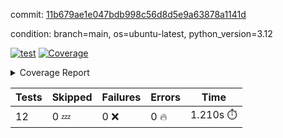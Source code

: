 commit: [11b679ae1e047bdb998c56d8d5e9a63878a1141d](https://github.com/rcmdnk/inherit-docstring/tree/11b679ae1e047bdb998c56d8d5e9a63878a1141d)

condition: branch=main, os=ubuntu-latest, python_version=3.12

[![test](https://github.com/rcmdnk/inherit-docstring/actions/workflows/test.yml/badge.svg)](https://github.com/rcmdnk/inherit-docstring/actions/runs/11812320735)
<a href="https://github.com/rcmdnk/inherit-docstring/blob/11b679ae1e047bdb998c56d8d5e9a63878a1141d/README.md"><img alt="Coverage" src="https://img.shields.io/badge/Coverage-100%25-brightgreen.svg" /></a><details><summary>Coverage Report </summary><table><tr><th>File</th><th>Stmts</th><th>Miss</th><th>Cover</th></tr><tbody><tr><td><b>TOTAL</b></td><td><b>114</b></td><td><b>0</b></td><td><b>100%</b></td></tr></tbody></table></details>

| Tests | Skipped | Failures | Errors | Time |
| ----- | ------- | -------- | -------- | ------------------ |
| 12 | 0 :zzz: | 0 :x: | 0 :fire: | 1.210s :stopwatch: |

